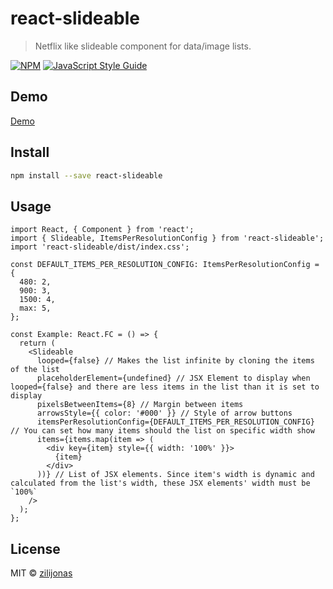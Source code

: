 # react-slideable

> Netflix like slideable component for data/image lists.

[![NPM](https://img.shields.io/npm/v/react-slideable.svg)](https://www.npmjs.com/package/react-slideable) [![JavaScript Style Guide](https://img.shields.io/badge/code_style-standard-brightgreen.svg)](https://standardjs.com)

## Demo

[Demo](https://zilijonas.github.io/react-slideable/)

## Install

```bash
npm install --save react-slideable
```

## Usage

```tsx
import React, { Component } from 'react';
import { Slideable, ItemsPerResolutionConfig } from 'react-slideable';
import 'react-slideable/dist/index.css';

const DEFAULT_ITEMS_PER_RESOLUTION_CONFIG: ItemsPerResolutionConfig = {
  480: 2,
  900: 3,
  1500: 4,
  max: 5,
};

const Example: React.FC = () => {
  return (
    <Slideable
      looped={false} // Makes the list infinite by cloning the items of the list
      placeholderElement={undefined} // JSX Element to display when looped={false} and there are less items in the list than it is set to display
      pixelsBetweenItems={8} // Margin between items
      arrowsStyle={{ color: '#000' }} // Style of arrow buttons
      itemsPerResolutionConfig={DEFAULT_ITEMS_PER_RESOLUTION_CONFIG} // You can set how many items should the list on specific width show
      items={items.map(item => (
        <div key={item} style={{ width: '100%' }}>
          {item}
        </div>
      ))} // List of JSX elements. Since item's width is dynamic and calculated from the list's width, these JSX elements' width must be `100%`
    />
  );
};
```

## License

MIT © [zilijonas](https://github.com/zilijonas)
